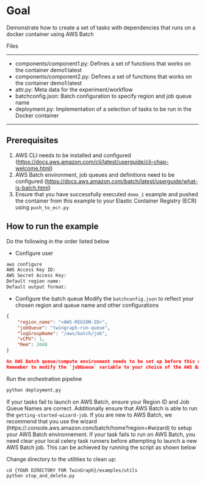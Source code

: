 # Goal

Demonstrate how to create a set of tasks with dependencies that runs on a docker container using AWS Batch

Files

---

* components/component1.py: Defines a set of functions that works on the container demo1:latest
* components/component2.py: Defines a set of functions that works on the container demo1:latest
* attr.py: Meta data for the experiment/workflow
* batchconfig.json: Batch configuration to specify region and job queue name 
* deployment.py: Implementation of a selection of tasks to be run in the Docker container  

---

## Prerequisites  

1.    AWS CLI needs to be installed and configured (https://docs.aws.amazon.com/cli/latest/userguide/cli-chap-welcome.html)
2.    AWS Batch environment, job queues and definitions need to be configured (https://docs.aws.amazon.com/batch/latest/userguide/what-is-batch.html)
3.    Ensure that you have successfully executed `demo_1` example and pushed the container from this example to your Elastic Container Registry (ECR) using `push_to_ecr.py`  

## How to run the example

Do the following in the order listed below

* Configure user 
```bash
aws configure
AWS Access Key ID: 
AWS Secret Access Key: 
Default region name: 
Default output format:
```

* Configure the batch queue
Modify the `batchconfig.json` to reflect your chosen region and queue name and other configurations
```json
{
    "region_name": "<AWS-REGION-ID>",
    "jobQueue": "twingraph-run-queue",
    "logGroupName": "/aws/batch/job",
    "vCPU": 1,
    "Mem": 2048
}

An AWS Batch queue/compute environment needs to be set up before this example can be executed
Remember to modify the `jobQueue` variable to your choice of the AWS Batch queue name.  

```
Run the orchestration pipeline
```bash
python deployment.py 
```


 
If your tasks fail to launch on AWS Batch, ensure your Region ID and Job Queue Names are correct.  Additionally ensure that AWS Batch is able to run the `getting-started-wizard-job`.  If you are new to AWS Batch, we recommend that you use the wizard (https://<AWS-REGION-ID>.console.aws.amazon.com/batch/home?region=<AWS-REGION-ID>#wizard) to setup your AWS Batch environnement.  If your task fails to run on AWS Batch, you need clear your local celery task runners before attempting to launch a new AWS Batch job. This can be achieved by running the script as shown below 

Change directory to the utilities to clean up:
```
cd {YOUR DIRECTORY FOR TwinGraph}/examples/utils
python stop_and_delete.py
```


